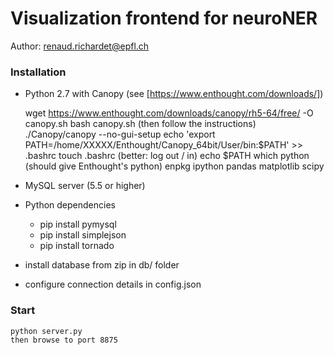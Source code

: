 Visualization frontend for neuroNER
========

Author: renaud.richardet@epfl.ch



### Installation

* Python 2.7 with Canopy (see [https://www.enthought.com/downloads/])

    wget https://www.enthought.com/downloads/canopy/rh5-64/free/ -O canopy.sh
    bash canopy.sh (then follow the instructions)
    ./Canopy/canopy --no-gui-setup
    echo 'export PATH=/home/XXXXX/Enthought/Canopy_64bit/User/bin:$PATH' >> .bashrc
    touch .bashrc (better: log out / in)
    echo $PATH
    which python (should give Enthought's python)
    enpkg ipython pandas matplotlib scipy

* MySQL server (5.5 or higher)
* Python dependencies
    * pip install pymysql
    * pip install simplejson
    * pip install tornado

* install database from zip in db/ folder
* configure connection details in config.json

### Start

    python server.py
    then browse to port 8875
